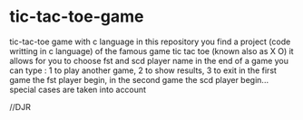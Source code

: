 # tic-tac-toe-game
tic-tac-toe game with c language
in this repository you find a project (code writting in c language) of the famous game tic tac toe (known also as X O)
it allows for you to choose fst and scd player name
in the end of a game you can type : 1 to play another game, 2 to show results, 3 to exit
in the first game the fst player begin, in the second game the scd player begin...
special cases are taken into account


//DJR
